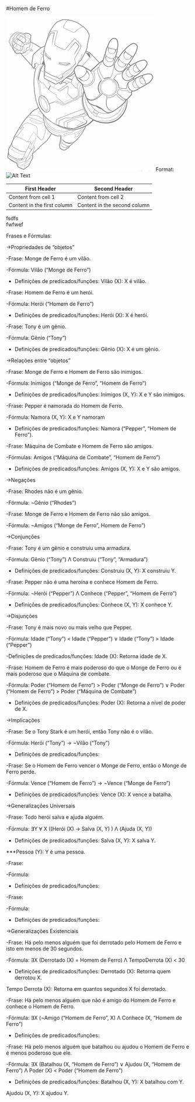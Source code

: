 #Homem de Ferro

![GitHub Logo](/img1.bmp)
Format: ![Alt Text](url)

First Header | Second Header
------------ | -------------
Content from cell 1 | Content from cell 2
Content in the first column | Content in the second column


fsdfs<br />fwfwef


Frases e Fórmulas:

->Propriedades de “objetos”

-Frase: Monge de Ferro é um vilão.

-Fórmula: Vilão (“Monge de Ferro”)

- Definições de predicados/funções: Vilão (X): X é vilão.

-Frase: Homem de Ferro é um herói.

-Fórmula: Herói (“Homem de Ferro”)

- Definições de predicados/funções: Herói (X): X é herói.

-Frase: Tony é um gênio.

-Fórmula: Gênio (“Tony”)

- Definições de predicados/funções: Gênio (X): X é um gênio.

->Relações entre “objetos”

-Frase: Monge de Ferro e Homem de Ferro são inimigos.

-Fórmula: Inimigos (“Monge de Ferro”, “Homem de Ferro”)

- Definições de predicados/funções: Inimigos (X, Y): X e Y são inimigos.

-Frase: Pepper é namorada do Homem de Ferro.

-Fórmula: Namora (X, Y): X e Y namoram

- Definições de predicados/funções: Namora (“Pepper”, “Homem de Ferro”).

-Frase: Máquina de Combate e Homem de Ferro são amigos.

-Fórmulas: Amigos (“Máquina de Combate”, “Homem de Ferro”)

- Definições de predicados/funções: Amigos (X, Y): X e Y são amigos.

->Negações

-Frase: Rhodes não é um gênio.

-Fórmula: ¬Gênio (“Rhodes”)

-Frase: Monge de Ferro e Homem de Ferro não são amigos.

-Fórmula: ¬Amigos (“Monge de Ferro”, Homem de Ferro”)

->Conjunções

-Frase: Tony é um gênio e construiu uma armadura.

-Fórmula: Gênio (“Tony”) Λ Construiu (“Tony”, “Armadura”)

- Definições de predicados/funções: Construiu (X, Y): X construiu Y.

-Frase: Pepper não é uma heroína e conhece Homem de Ferro.

-Fórmula: ¬Herói (“Pepper”) Λ Conhece (“Pepper”, “Homem de Ferro”)

- Definições de predicados/funções: Conhece (X, Y): X conhece Y.

->Disjunções

-Frase: Tony é mais novo ou mais velho que Pepper.

-Fórmula: Idade (“Tony”) < Idade (“Pepper”) ∨ Idade (“Tony”) > Idade (“Pepper”)

-Definições de predicados/funções: Idade (X): Retorna idade de X.

-Frase: Homem de Ferro é mais poderoso do que o Monge de Ferro ou é mais poderoso que o Máquina de combate.

-Fórmula: Poder (“Homem de Ferro”) > Poder (“Monge de Ferro”) ∨ Poder (“Homem de Ferro”) > Poder (“Máquina de Combate”)

- Definições de predicados/funções: Poder (X): Retorna a nível de poder de X.

->Implicações

-Frase: Se o Tony Stark é um herói, então Tony não é o vilão.

-Fórmula: Herói (“Tony”) → ¬Vilão (“Tony”)

- Definições de predicados/funções:

-Frase: Se o Homem de Ferro vencer o Monge de Ferro, então o Monge de Ferro perde.

-Fórmula: Vence (“Homem de Ferro”) → ¬Vence (“Monge de Ferro”)

- Definições de predicados/funções: Vence (X): X vence a batalha.

->Generalizações Universais

-Frase: Todo herói salva e ajuda alguém.

-Fórmula: ∃Y Ɐ X ((Herói (X) → Salva (X, Y) ) Λ (Ajuda (X, Y))

- Definições de predicados/funções: Salva (X, Y): X salva Y.

***Pessoa (Y): Y é uma pessoa.

-Frase:

-Fórmula:

- Definições de predicados/funções:

-Frase:

-Fórmula:

- Definições de predicados/funções:

->Generalizações Existenciais

-Frase: Há pelo menos alguém que foi derrotado pelo Homem de Ferro e isto em menos de 30 segundos.

-Fórmula: ∃X (Derrotado (X) = Homem de Ferro) Λ TempoDerrota (X) < 30

- Definições de predicados/funções: Derrotado (X): Retorna quem derrotou X.

Tempo Derrota (X): Retorna em quantos segundos X foi derrotado.

-Frase: Há pelo menos alguém que não é amigo do Homem de Ferro e conhece o Homem de Ferro.

-Fórmula: ∃X (¬Amigo (“Homem de Ferro”, X) Λ Conhece (X, “Homem de Ferro”)

- Definições de predicados/funções:

-Frase: Há pelo menos alguém que batalhou ou ajudou o Homem de Ferro e é menos poderoso que ele.

-Fórmula: ∃X (Batalhou (X, “Homem de Ferro”) ∨ Ajudou (X, “Homem de Ferro”) Λ Poder (X) < Poder (“Homem de Ferro”)

- Definições de predicados/funções: Batalhou (X, Y): X batalhou com Y.

Ajudou (X, Y): X ajudou Y.
